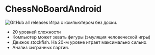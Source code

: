 # ChessNoBoardAndroid
![GitHub all releases](https://img.shields.io/github/downloads/Aegel5/chessnoboardandroid/total?style=plastic)
Игра с компьютером без доски.
+ 20 уровней сложности
+ Компьютер может зевать фигуры (эмуляция человеческой игры)
+ Движок stockfish. На 20-м уровне играет максимально сильно. 
+ Анализ сыгранных партий.
